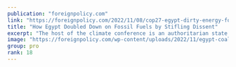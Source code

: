 ```yaml
---
publication: "foreignpolicy.com"
link: "https://foreignpolicy.com/2022/11/08/cop27-egypt-dirty-energy-fossil-fuels-environment-dissent/"
title: "How Egypt Doubled Down on Fossil Fuels by Stifling Dissent"
excerpt: "The host of the climate conference is an authoritarian state that depends on dirty energy and forcibly silences its domestic environmentalist movement."
image: "https://foreignpolicy.com/wp-content/uploads/2022/11/egypt-coal-pollution.jpg?w=1000"
group: pro
rank: 18
---
```

